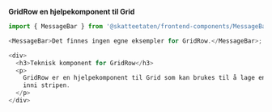 **GridRow en hjelpekomponent til Grid**

```js noeditor
import { MessageBar } from '@skatteetaten/frontend-components/MessageBar';

<MessageBar>Det finnes ingen egne eksempler for GridRow.</MessageBar>;
```

```js noeditor beskrivelse
<div>
  <h3>Teknisk komponent for GridRow</h3>
  <p>
    GridRow er en hjelpekomponent til Grid som kan brukes til å lage en knapp
    inni stripen.
  </p>
</div>
```
